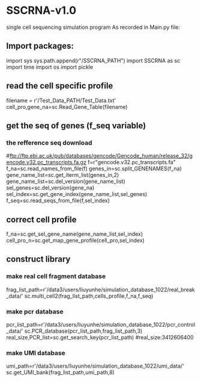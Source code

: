 # SSCRNA-v1.0
single cell sequencing simulation program
As recorded in Main.py file:

## Import packages:
import sys
sys.path.append(r"/SSCRNA_PATH")
import SSCRNA as sc
import time
import os
import pickle

## read the cell specific profile
filename = r'/Test_Data_PATH/Test_Data.txt'
cell_pro,gene_na=sc.Read_Gene_Table(filename)

## get the seq of genes (f_seq variable)
### the refference seq download
#ftp://ftp.ebi.ac.uk/pub/databases/gencode/Gencode_human/release_32/gencode.v32.pc_transcripts.fa.gz
f=r"gencode.v32.pc_transcripts.fa"
f_na=sc.read_names_from_file(f)
genes_in=sc.split_GENENAMES(f_na)
gene_name_list=sc.get_iterm_list(genes_in,2)
gene_name_list=sc.del_version(gene_name_list)
sel_genes=sc.del_version(gene_na)
sel_index=sc.get_gene_index(gene_name_list,sel_genes)
f_seq=sc.read_seqs_from_file(f,sel_index)

## correct cell profile
f_na=sc.get_sel_gene_name(gene_name_list,sel_index)
cell_pro_n=sc.get_map_gene_profile(cell_pro,sel_index)

## construct library
### make real cell fragment database
frag_list_path=r'/data3/users/liuyunhe/simulation_database_1022/real_break_data/'
sc.multi_cell2(frag_list_path,cells_profile,f_na,f_seq)
### make pcr database
pcr_list_path=r'/data3/users/liuyunhe/simulation_database_1022/pcr_control_data/'
sc.PCR_database(pcr_list_path,frag_list_path,3)
real_size,PCR_list=sc.get_search_key(pcr_list_path)
#real_size:3412606400
### make UMI database
umi_path=r'/data3/users/liuyunhe/simulation_database_1022/umi_data/'
sc.get_UMI_bank(frag_list_path,umi_path,8)

